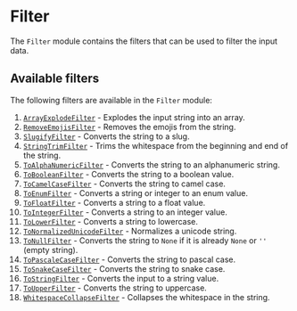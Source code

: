 # Filter

The `Filter` module contains the filters that can be used to filter the input data.

## Available filters

The following filters are available in the `Filter` module:

1. [`ArrayExplodeFilter`](ArrayExplodeFilter.py) - Explodes the input string into an array.
2. [`RemoveEmojisFilter`](RemoveEmojisFilter.py) - Removes the emojis from the string.
3. [`SlugifyFilter`](SlugifyFilter.py) - Converts the string to a slug.
3. [`StringTrimFilter`](StringTrimFilter.py) - Trims the whitespace from the beginning and end of the string.
4. [`ToAlphaNumericFilter`](ToAlphaNumericFilter.py) - Converts the string to an alphanumeric string.
5. [`ToBooleanFilter`](ToBooleanFilter.py) - Converts the string to a boolean value.
6. [`ToCamelCaseFilter`](ToCamelCaseFilter.py) - Converts the string to camel case.
7. [`ToEnumFilter`](ToEnumFilter.py) - Converts a string or integer to an enum value.
8. [`ToFloatFilter`](ToFloatFilter.py) - Converts a string to a float value.
9. [`ToIntegerFilter`](ToIntegerFilter.py) - Converts a string to an integer value.
10. [`ToLowerFilter`](ToLowerFilter.py) - Converts a string to lowercase.
11. [`ToNormalizedUnicodeFilter`](ToNormalizedUnicodeFilter.py) - Normalizes a unicode string.
12. [`ToNullFilter`](ToNullFilter.py) - Converts the string to `None` if it is already `None` or `''` (empty string).
13. [`ToPascaleCaseFilter`](ToPascaleCaseFilter.py) - Converts the string to pascal case.
14. [`ToSnakeCaseFilter`](ToSnakeCaseFilter.py) - Converts the string to snake case.
15. [`ToStringFilter`](ToStringFilter.py) - Converts the input to a string value.
16. [`ToUpperFilter`](ToUpperFilter.py) - Converts the string to uppercase.
17. [`WhitespaceCollapseFilter`](WhitespaceCollapseFilter.py) - Collapses the whitespace in the string.
